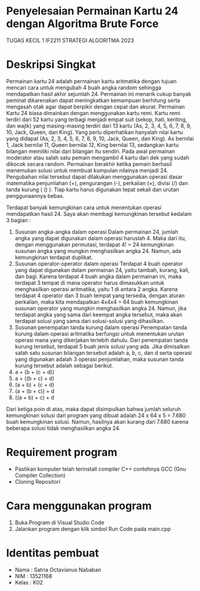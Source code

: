 # Penyelesaian Permainan Kartu 24 dengan Algoritma Brute Force
TUGAS KECIL 1 IF2211 STRATEGI ALGORITMA 2023

# Deskripsi Singkat
Permainan kartu 24 adalah permainan kartu aritmatika dengan tujuan mencari cara untuk mengubah 4 buah angka random sehingga mendapatkan hasil akhir sejumlah 24. Permainan ini menarik cukup banyak peminat dikarenakan dapat meningkatkan kemampuan berhitung serta mengasah otak agar dapat berpikir dengan cepat dan akurat. Permainan Kartu 24 biasa dimainkan dengan menggunakan kartu remi. Kartu remi terdiri dari 52 kartu yang terbagi menjadi empat suit (sekop, hati, keriting, dan wajik) yang masing-masing terdiri dari 13 kartu (As, 2, 3, 4, 5, 6, 7, 8, 9, 10, Jack, Queen, dan King). Yang perlu diperhatikan hanyalah nilai kartu yang didapat (As, 2, 3, 4, 5, 6, 7, 8, 9, 10, Jack, Queen, dan King). As bernilai 1, Jack bernilai 11, Queen bernilai 12, King bernilai 13, sedangkan kartu bilangan memiliki nilai dari bilangan itu sendiri. Pada awal permainan moderator atau salah satu pemain mengambil 4 kartu dari dek yang sudah dikocok secara random. Permainan berakhir ketika pemain berhasil menemukan solusi untuk membuat kumpulan nilainya menjadi 24. Pengubahan nilai tersebut dapat dilakukan menggunakan operasi dasar matematika penjumlahan (+), pengurangan (-), perkalian (×), divisi (/) dan tanda kurung ( () ). Tiap kartu harus digunakan tepat sekali dan urutan penggunaannya bebas.

Terdapat banyak kemungkinan cara untuk menentukan operasi mendapatkan hasil 24. Saya akan membagi kemungkinan tersebut kedalam 3 bagian :
1. Susunan angka-angka dalam operasi 
Dalam permainan 24, jumlah angka yang dapat digunakan dalam operasi haruslah 4. Maka dari itu, dengan menggunakan permutasi, terdapat 4! = 24 kemungkinan susunan angka yang mungkin menghasilkan angka 24. Namun, ada kemungkinan terdapat duplikat. 
2. Susunan operator-operator dalam operasi 
Terdapat 4 buah operator yang dapat digunakan dalam permainan 24, yaitu tambah, kurang, kali, dan bagi. Karena terdapat 4 buah angka dalam permainan ini, maka terdapat 3 tempat di mana operator harus dimasukkan untuk menghasilkan operasi aritmatika, yaitu 1 di antara 2 angka. 
Karena terdapat 4 operator dan 3 buah tempat yang tersedia, dengan aturan perkalian, maka kita mendapatkan 4x4x4 = 64 buah kemungkinan susunan operator yang mungkin menghasilkan angka 24. 
Namun, jika terdapat angka yang sama dari keempat angka tersebut, maka akan terdapat solusi yang sama dari solusi-solusi yang dihasilkan. 
3. Susunan penempatan tanda kurung dalam operasi 
Penempatan tanda kurung dalam operasi aritmatika berfungsi untuk menentukan urutan operasi mana yang dikerjakan terlebih dahulu. Dari penempatan tanda kurung tersebut, terdapat 5 buah jenis solusi yang ada. 
Jika dimisalkan salah satu susunan bilangan tersebut adalah a, b, c, dan d serta operasi yang digunakan adalah 3 operasi penjumlahan, maka susunan tanda kurung tersebut adalah sebagai berikut. 
1.	a + (b + (c + d)) 
2.	a + ((b + c) + d) 
3.	(a + b) + (c + d) 
4.	(a + (b + c)) + d 
5.	((a + b) + c) + d 

Dari ketiga poin di atas, maka dapat disimpulkan bahwa jumlah seluruh kemungkinan solusi dari program yang dibuat adalah 24 x 64 x 5 = 7.680 buah kemungkinan solusi. Namun, hasilnya akan kurang dari 7.680 karena beberapa solusi tidak menghasilkan angka 24.

# Requirement program
- Pastikan komputer telah terinstall compiler C++ contohnya GCC (Gnu Compiler Collection)
- Cloning Repositori

# Cara menggunakan program
1. Buka Program di Visual Studio Code
2. Jalankan program dengan klik simbol Run Code pada main.cpp

# Identitas pembuat
- Nama : Satria Octavianus Nababan
- NIM  : 13521168
- Kelas : K02
